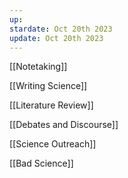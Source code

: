 ```yaml
---
up: 
stardate: Oct 20th 2023
update: Oct 20th 2023
---
```


[[Notetaking]]

[[Writing Science]]

[[Literature Review]]

[[Debates and Discourse]]

[[Science Outreach]]

[[Bad Science]]